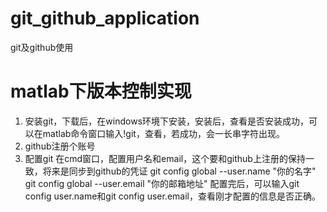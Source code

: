 # git_github_application
git及github使用
# matlab下版本控制实现
1. 安装git，下载后，在windows环境下安装，安装后，查看是否安装成功，可以在matlab命令窗口输入!git，查看，若成功，会一长串字符出现。
2. github注册个账号
3. 配置git
在cmd窗口，配置用户名和email，这个要和github上注册的保持一致，将来是同步到github的凭证
git config global --user.name "你的名字"
git config global --user.email "你的邮箱地址"
配置完后，可以输入git config user.name和git config user.email，查看刚才配置的信息是否正确。
